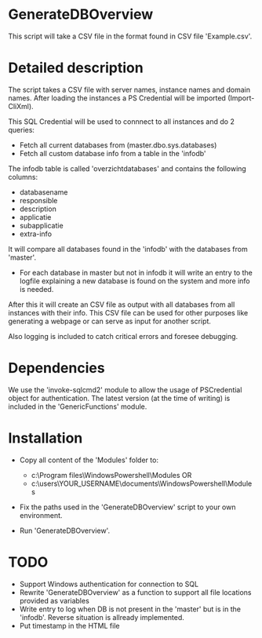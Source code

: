 # GenerateDBOverview
This script will take a CSV file in the format found in CSV file 'Example.csv'.

# Detailed description
The script takes a CSV file with server names, instance names and domain names.
After loading the instances a PS Credential will be imported (Import-CliXml).

This SQL Credential will be used to connnect to all instances and do 2 queries:
- Fetch all current databases from (master.dbo.sys.databases)
- Fetch all custom database info from a table in the 'infodb'

The infodb table is called 'overzichtdatabases' and contains the following columns:
- databasename
- responsible
- description
- applicatie
- subapplicatie
- extra-info

It will compare all databases found in the 'infodb' with the databases from 'master'.
- For each database in master but not in infodb it will write an entry to the logfile explaining a new database is found on the system and more info is needed.

After this it will create an CSV file as output with all databases from all instances with their info.
This CSV file can be used for other purposes like generating a webpage or can serve as input for another script.

Also logging is included to catch critical errors and foresee debugging.

# Dependencies
We use the 'invoke-sqlcmd2' module to allow the usage of PSCredential object for authentication. The latest version (at the time of writing) is included in the 'GenericFunctions' module.

# Installation
- Copy all content of the 'Modules' folder to:
    - c:\Program files\WindowsPowershell\Modules OR
    - c:\users\YOUR_USERNAME\documents\WindowsPowershell\Modules
    
- Fix the paths used in the 'GenerateDBOverview' script to your own environment.
- Run 'GenerateDBOverview'.

# TODO
- Support Windows authentication for connection to SQL
- Rewrite 'GenerateDBOverview' as a function to support all file locations provided as variables
- Write entry to log when DB is not present in the 'master' but is in the 'infodb'. Reverse situation is allready implemented.
- Put timestamp in the HTML file


